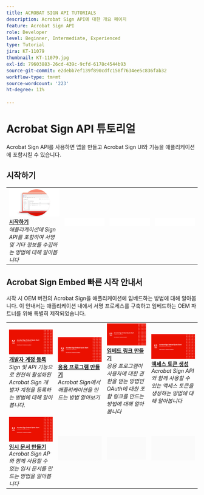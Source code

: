 ```yaml
---
title: ACROBAT SIGN API TUTORIALS
description: Acrobat Sign API에 대한 개요 페이지
feature: Acrobat Sign API
role: Developer
level: Beginner, Intermediate, Experienced
type: Tutorial
jira: KT-11079
thumbnail: KT-11079.jpg
exl-id: 79603883-26cd-439c-9cfd-6178c4544b93
source-git-commit: e2debb7ef139f890cdfc158f7634ee5c836fab32
workflow-type: tm+mt
source-wordcount: '223'
ht-degree: 11%

---
```


# Acrobat Sign API 튜토리얼

Acrobat Sign API를 사용하면 앱을 만들고 Acrobat Sign UI와 기능을 애플리케이션에 포함시킬 수 있습니다.

## 시작하기

<table style="table-layout:fixed">
<tr>
   <td>
    <a href="signapi.md">
      <img alt="시작하기" src="assets/GSASAPI_thumb.png" />
    </a>
    <div>
    <a href="signapi.md"><strong>시작하기</strong></a>
    </div>
    <em>애플리케이션에 Sign API를 포함하여 서명 및 기타 정보를 수집하는 방법에 대해 알아봅니다</em>
    <br>
  </td>
  <td>
    <img alt="스페이서" src="../assets/WhiteBanner_Placeholder.png" />
    <div>
    <br>
  </td>
  <td>
    <img alt="스페이서" src="../assets/WhiteBanner_Placeholder.png" />
    <div>
    <br>
  </td>
  <td>
    <img alt="스페이서" src="../assets/WhiteBanner_Placeholder.png" />
    <div>
    <br>
  </td>
</tr>
</table>

## Acrobat Sign Embed 빠른 시작 안내서

시작 시 OEM 버전의 Acrobat Sign을 애플리케이션에 임베드하는 방법에 대해 알아봅니다. 이 안내서는 애플리케이션 내에서 서명 프로세스를 구축하고 임베드하는 OEM 파트너를 위해 특별히 제작되었습니다.

<table style="table-layout:fixed">
<tr>
 <td>
   <a href="sign-up-developer-account.md">
      <img alt="개발자 계정 등록" src="assets/Signingup_1280.png" />
   </a>
    <div>
   <a href="sign-up-developer-account.md"><strong>개발자 계정 등록</strong></a>
    </div>
    <em>Sign 및 API 기능으로 완전히 활성화된 Acrobat Sign 개발자 계정을 등록하는 방법에 대해 알아봅니다.</em>
    <br>
  </td>
  <td>
   <a href="creating-your-application.md">
      <img alt="응용 프로그램 만들기" src="assets/Creatingyourapplication_1280.png" />
   </a>
    <div>
   <a href="creating-your-application.md"><strong>응용 프로그램 만들기</strong></a>
    </div>
    <em>Acrobat Sign에서 애플리케이션을 만드는 방법 알아보기</em>
    <br>
  </td>
   <td>
   <a href="creating-an-embed-link.md">
      <img alt="임베드 링크 만들기" src="assets/Creatinganembedlink_1280.png" />
   </a>
    <div>
   <a href="creating-an-embed-link.md"><strong>임베드 링크 만들기</strong></a>
    </div>
    <em>응용 프로그램이 사용자에 대한 권한을 얻는 방법인 OAuth에 대한 포함 링크를 만드는 방법에 대해 알아봅니다</em>
    <br>
  </td>
  <td>
   <a href="generating-an-access-token.md">
      <img alt="액세스 토큰 생성" src="assets/Generatingyouraccesstoken_1280.png" />
   </a>
    <div>
   <a href="generating-an-access-token.md"><strong>액세스 토큰 생성</strong></a>
    </div>
    <em>Acrobat Sign API와 함께 사용할 수 있는 액세스 토큰을 생성하는 방법에 대해 알아봅니다</em>
    <br>
  </td>
</tr>
<tr>
  <td>
   <a href="creating-a-transient-document.md">
      <img alt="임시 문서 만들기" src="assets/Creatingatransientdocument_1280.png" />
   </a>
    <div>
   <a href="creating-a-transient-document.md"><strong>임시 문서 만들기</strong></a>
    </div>
    <em>Acrobat Sign AP와 함께 사용할 수 있는 임시 문서를 만드는 방법을 알아봅니다</em>
    <br>
  </td>
  <td>
    <img alt="스페이서" src="../assets/GrayBanner_Placeholder.png" />
    <div>
    <br>
  </td>
   <td>
    <img alt="스페이서" src="../assets/GrayBanner_Placeholder.png" />
    <div>
    <br>
  </td>
  <td>
    <img alt="스페이서" src="../assets/GrayBanner_Placeholder.png" />
    <div>
    <br>
  </td>
</tr>
</table>
